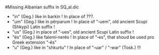 #Missing Albanian suffix in SQ_al.dic

* "in" (Geg.) like in barkin ! In place of ???.
* "um" (Geg.) like in përparum ! In place of "‑uem", old ancient Scupi (Shkypi) Latin suffix !
* "us" (Geg.) in place of "‑ues", old ancient Scupi Latin suffix !
* "ës" (Geg.) like falemi‑nerës ! In place of "‑es", that shoud be used pro Greek extension "‑ês"
* "u"  (Geg.) like in "shkurtu" ! In place of "‑uar" / "‑war" (Tosk.) !!!
